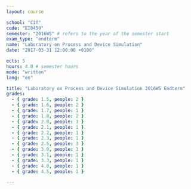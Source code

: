 ```yaml
---
layout: course

school: "CIT"
code: "EI0450"
semester: "2016WS" # refers to the year of the semester start
exam_type: "endterm"
name: "Laboratory on Process and Device Simulation"
date: "2017-03-31 12:00:00 +0100"

ects: 5
hours: 4.0 # semester hours
mode: "written"
lang: "en"

title: "Laboratory on Process and Device Simulation 2016WS Endterm"
grades:
  - { grade: 1.5, people: 2 }
  - { grade: 1.6, people: 2 }
  - { grade: 1.7, people: 1 }
  - { grade: 1.8, people: 2 }
  - { grade: 2.0, people: 3 }
  - { grade: 2.1, people: 1 }
  - { grade: 2.2, people: 1 }
  - { grade: 2.3, people: 1 }
  - { grade: 2.5, people: 3 }
  - { grade: 3.0, people: 1 }
  - { grade: 3.1, people: 1 }
  - { grade: 3.3, people: 1 }
  - { grade: 4.0, people: 1 }
  - { grade: 4.5, people: 1 }

---
```



